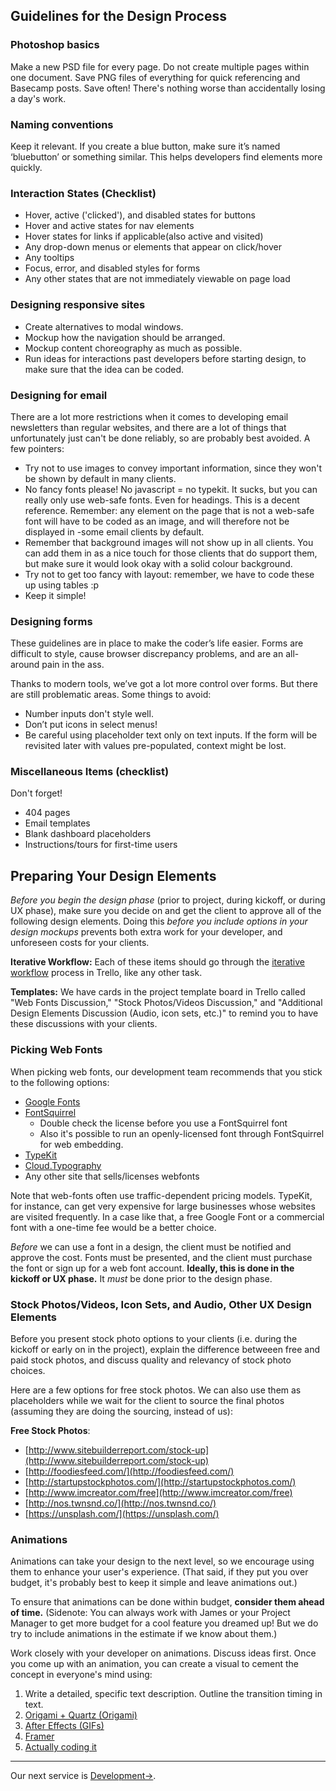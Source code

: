## Guidelines for the Design Process

### Photoshop basics

Make a new PSD file for every page. 
Do not create multiple pages within one document.
Save PNG files of everything for quick referencing and Basecamp posts.
Save often! There's nothing worse than accidentally losing a day's work.

### Naming conventions

Keep it relevant. If you create a blue button, make sure it’s named ‘bluebutton’ or something similar. This helps developers find elements more quickly.

### Interaction States (Checklist)

- Hover, active ('clicked'), and disabled states for buttons
- Hover and active states for nav elements
- Hover states for links if applicable(also active and visited)
- Any drop-down menus or elements that appear on click/hover
- Any tooltips 
- Focus, error, and disabled styles for forms
- Any other states that are not immediately viewable on page load

### Designing responsive sites

- Create alternatives to modal windows.
- Mockup how the navigation should be arranged.
- Mockup content choreography as much as possible.
- Run ideas for interactions past developers before starting design, to make sure that the idea can be coded.

### Designing for email

There are a lot more restrictions when it comes to developing email newsletters than regular websites, and there are a lot of things that unfortunately just can't be done reliably, so are probably best avoided. A few pointers:

- Try not to use images to convey important information, since they won't be shown by default in many clients.
- No fancy fonts please! No javascript = no typekit. It sucks, but you can really only use web-safe fonts. Even for headings. This is a decent reference. Remember: any element on the page that is not a web-safe font will have to be coded as an image, and will therefore not be displayed in -some email clients by default.
- Remember that background images will not show up in all clients. You can add them in as a nice touch for those clients that do support them, but make sure it would look okay with a solid colour background.
- Try not to get too fancy with layout: remember, we have to code these up using tables :p
- Keep it simple!

### Designing forms

These guidelines are in place to make the coder’s life easier. Forms are difficult to style, cause browser discrepancy problems, and are an all-around pain in the ass.

Thanks to modern tools, we’ve got a lot more control over forms. But there are still problematic areas. Some things to avoid:

- Number inputs don't style well.
- Don’t put icons in select menus!
- Be careful using placeholder text only on text inputs. If the form will be revisited later with values pre-populated, context might be lost.

### Miscellaneous Items (checklist)

Don't forget!

- 404 pages
- Email templates
- Blank dashboard placeholders
- Instructions/tours for first-time users

## Preparing Your Design Elements

*Before you begin the design phase* (prior to project, during kickoff, or during UX phase), make sure you decide on and get the client to approve all of the following design elements. Doing this *before you include options in your design mockups* prevents both extra work for your developer, and unforeseen costs for your clients.

**Iterative Workflow:** Each of these items should go through the [iterative workflow](/Our_Process/Iterative_Workflow/) process in Trello, like any other task.

**Templates:** We have cards in the project template board in Trello called "Web Fonts Discussion," "Stock Photos/Videos Discussion," and "Additional Design Elements Discussion (Audio, icon sets, etc.)" to remind you to have these discussions with your clients.

### Picking Web Fonts

When picking web fonts, our development team recommends that you stick to the following options:

- [Google Fonts](https://www.google.com/fonts)
- [FontSquirrel](http://www.fontsquirrel.com/)
  - Double check the license before you use a FontSquirrel font
  - Also it's possible to run an openly-licensed font through FontSquirrel for web embedding.
- [TypeKit](https://typekit.com/)
- [Cloud.Typography](http://www.typography.com/cloud/welcome/)
- Any other site that sells/licenses webfonts

Note that web-fonts often use traffic-dependent pricing models. TypeKit, for instance, can get very expensive for large businesses whose websites are visited frequently. In a case like that, a free Google Font or a commercial font with a one-time fee would be a better choice.

*Before* we can use a font in a design, the client must be notified and approve the cost. Fonts must be presented, and the client must purchase the font or sign up for a web font account. **Ideally, this is done in the kickoff or UX phase.** It *must* be done prior to the design phase.

### Stock Photos/Videos, Icon Sets, and Audio, Other UX Design Elements

Before you present stock photo options to your clients (i.e. during the kickoff or early on in the project), explain the difference betweeen free and paid stock photos, and discuss quality and relevancy of stock photo choices.

Here are a few options for free stock photos. We can also use them as placeholders while we wait for the client to source the final photos (assuming they are doing the sourcing, instead of us):

**Free Stock Photos**:
- [http://www.sitebuilderreport.com/stock-up](http://www.sitebuilderreport.com/stock-up)
- [http://foodiesfeed.com/](http://foodiesfeed.com/)
- [http://startupstockphotos.com/](http://startupstockphotos.com/)
- [http://www.imcreator.com/free](http://www.imcreator.com/free)
- [http://nos.twnsnd.co/](http://nos.twnsnd.co/)
- [https://unsplash.com/](https://unsplash.com/)

### Animations

Animations can take your design to the next level, so we encourage using them to enhance your user's experience. (That said, if they put you over budget, it's probably best to keep it simple and leave animations out.)

To ensure that animations can be done within budget, **consider them ahead of time.** (Sidenote: You can always work with James or your Project Manager to get more budget for a cool feature you dreamed up! But we do try to include animations in the estimate if we know about them.)

Work closely with your developer on animations. Discuss ideas first. Once you come up with an animation, you can create a visual to cement the concept in everyone's mind using:

1. Write a detailed, specific text description. Outline the transition timing in text.
2. [Origami + Quartz (Origami)](https://facebook.github.io/origami/)
3. [After Effects (GIFs)](http://www.adobe.com/products/aftereffects.html)
4. [Framer](http://framerjs.com/)
5. [Actually coding it](http://codepen.io)

---

Our next service is [Development&#8594;](/Our_Process/Our_Services/Development).
